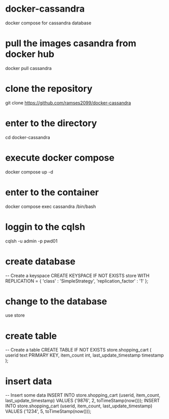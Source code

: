 # docker-cassandra
docker compose for cassandra database

# pull the images casandra from docker hub
docker pull cassandra

# clone the repository
git clone https://github.com/ramses2099/docker-cassandra

# enter to the directory
cd docker-cassandra

# execute docker compose
docker compose up -d

# enter to the container
docker compose exec cassandra /bin/bash

# loggin to the cqlsh
cqlsh -u admin -p pwd01

# create database
-- Create a keyspace
CREATE KEYSPACE IF NOT EXISTS store WITH REPLICATION = { 'class' : 'SimpleStrategy', 'replication_factor' : '1' };

# change to the database 
use store

# create table
-- Create a table
CREATE TABLE IF NOT EXISTS store.shopping_cart (
userid text PRIMARY KEY,
item_count int,
last_update_timestamp timestamp
);

# insert data

-- Insert some data
INSERT INTO store.shopping_cart
(userid, item_count, last_update_timestamp)
VALUES ('9876', 2, toTimeStamp(now()));
INSERT INTO store.shopping_cart
(userid, item_count, last_update_timestamp)
VALUES ('1234', 5, toTimeStamp(now()));

